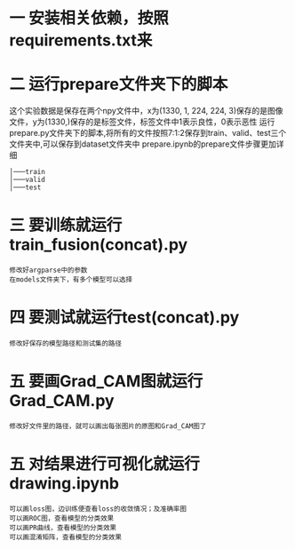 # 一 安装相关依赖，按照requirements.txt来
# 二 运行prepare文件夹下的脚本
这个实验数据是保存在两个npy文件中，x为(1330, 1, 224, 224, 3)保存的是图像文件，y为(1330,)保存的是标签文件，标签文件中1表示良性，0表示恶性
运行prepare.py文件夹下的脚本,将所有的文件按照7:1:2保存到train、valid、test三个文件夹中,可以保存到dataset文件夹中
prepare.ipynb的prepare文件步骤更加详细

    │───train
    │───valid           
    │───test          
   
# 三 要训练就运行train_fusion(concat).py
    修改好argparse中的参数
    在models文件夹下，有多个模型可以选择
# 四 要测试就运行test(concat).py
    修改好保存的模型路径和测试集的路径 
# 五 要画Grad_CAM图就运行Grad_CAM.py
    修改好文件里的路径，就可以画出每张图片的原图和Grad_CAM图了
# 五 对结果进行可视化就运行drawing.ipynb
    可以画loss图，边训练便查看loss的收敛情况；及准确率图
    可以画ROC图，查看模型的分类效果
    可以画PR曲线，查看模型的分类效果
    可以画混淆矩阵，查看模型的分类效果


